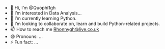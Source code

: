 - 👋 Hi, I’m @Quophi1gh
- 👀 I’m interested in Data Analysis...
- 🌱 I’m currently learning Python.
- 💞️ I’m looking to collaborate on, learn and build Python-related projects.
- 📫 How to reach me Rhonnygh@live.co.uk
- 😄 Pronouns: ...
- ⚡ Fun fact: ...

<!---
Quophi1gh/Quophi1gh is a ✨ special ✨ repository because its `README.md` (this file) appears on your GitHub profile.
You can click the Preview link to take a look at your changes.
--->
